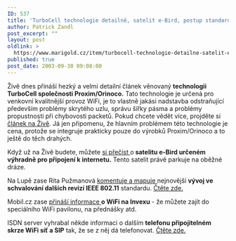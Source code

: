 ```yaml
---
ID: 537
title: 'TurboCell technologie detailně, satelit e-Bird, postup standardizace 802.11 revizí, WiFi na Invexu a&nbsp;WiFi telefon: odkazy do českého internetu'
author: Patrick Zandl
post_excerpt: ""
layout: post
oldlink: >
  https://www.marigold.cz/item/turbocell-technologie-detailne-satelit-e-bird-postup-standardizace-802-11-revizi-wifi-na-invexu-a-wifi-telefon-odkazy-do-ceskeho-internetu
published: true
post_date: 2003-09-30 09:08:00
---
```

<p>
Živě dnes přináší hezký a velmi detailní článek věnovaný <STRONG>technologii TurboCell společnosti Proxim/Orinoco.</STRONG> Tato technologie je určená pro venkovní kvalitnější provoz WiFi, je to vlastně jakási nadstavba odstraňující především problémy skrytého uzlu,&#160;správu&#160;šířky pásma&#160;a problémy propustnosti při chybovosti packetů. Pokud chcete vědět více, projděte si <A href="http://www.zive.cz/h/Testcentrum/Ar.asp?ARI=112822&amp;CAI=2024" target=_blank>článek na Živě</A>. Já jen připomenu, že hlavním problémem této technologie je cena, protože se integruje prakticky pouze do výrobků Proxim/Orinoco a to ještě do těch drahých. </p>

<p>
Když už na Živě budete, můžete <A href="http://www.zive.cz/h/Uzivatel/Ar.asp?ARI=112828&amp;CAI=2114" target=_blank>si přečíst </A>o<STRONG> satelitu e-Bird určeném výhradně pro připojení k internetu.</STRONG> Tento satelit právě parkuje na oběžné dráze. </p>

<p>
Na Lupě zase Rita Pužmanová <A href="http://www.lupa.cz/clanek.php3?show=3042" target=_blank>komentuje a mapuje </A>nejnovější <STRONG>vývoj ve schvalování dalších revizí IEEE 802.11</STRONG> standardu. <A href="http://www.lupa.cz/clanek.php3?show=3042" target=_blank>Čtěte zde.</A></p>

<p>
Mobil.cz zase <A href="http://mobil.idnes.cz/mobilni_komunikace/wifi/wifiinvex030930.html" target=_blank>přináší informace </A><STRONG>o WiFi na Invexu</STRONG> - že můžete zajít do speciálního WiFi pavilonu, na přednášky atd.</p>

<p>
ISDN server vyhrabal někde informaci o dalším <STRONG>telefonu připojitelném skrze WiFi síť a SIP</STRONG> tak, že se z něj dá telefonovat. <A href="http://www.isdn.cz/clanek.php?cid=5210" target=_blank>Čtěte zde.</A></p>
